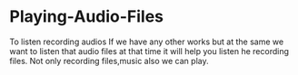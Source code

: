 # Playing-Audio-Files
To listen recording audios
If we have any other works but at the same we want to listen that audio files at that time it will help you listen he recording files. Not only recording files,music also we can play.
